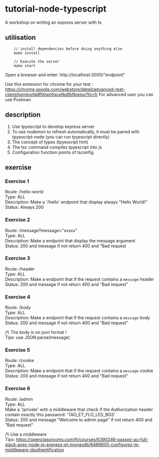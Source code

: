 # tutorial-node-typescript
A workshop on writing an express server with ts

## utilisation

```
    // install dependencies before doing anything else
    make install

    // Execute the server
    make start
```
Open a browser and enter: http://localhost:3000/"endpoint"

Use this extension for chrome for your test : https://chrome.google.com/webstore/detail/advanced-rest-client/hgmloofddffdnphfgcellkdfbfbjeloo?hl=fr
For advanced user you can use Postman

## description
1. Use tpyescript to develop express server
2. To use nodemon to refresh automatically, it must be paired with tpyescript-node (you can run tpyescript directly)
3. The concept of types (tpyescript hint)
4. The tsc command compiles tpyescript into js
5. Configuration function points of tsconfig

## exercise

### Exercise 1

Route: /hello-world  
Type: ALL  
Description: Make a '/hello' endpoint that display always "Hello World!"  
Status: Always 200

### Exercise 2

Route: /message?message="xxxxx"  
Type: ALL  
Description: Make a endpoint that display the message argument  
Status: 200 and message if not return 400 and "Bad request  

### Exercise 3

Route: /header  
Type: ALL  
Description: Make a endpoint that if the request contains a `message` header  
Status: 200 and message if not return 400 and "Bad request"  

### Exercise 4

Route: /body  
Type: ALL  
Description: Make a endpoint that if the request contains a `message` body  
Status: 200 and message if not return 400 and "Bad request"  

/!\ The body is on json format !  
Tips: use JSON.parse(message)

### Exercise 5

Route: /cookie  
Type: ALL  
Description: Make a endpoint that if the request contains a `message` cookie  
Status: 200 and message if not return 400 and "Bad request"  

### Exercise 6

Route: /admin  
Type: ALL  
Make a '/private' with a middleware that check if the Authorization header contain exactly this password: 'TAO_ET_FLO_LES_BGS'  
Status: 200 and message "Welcome to admin page" if not return 400 and "Bad request"  

/!\ Use a middleware  
Tips: https://openclassrooms.com/fr/courses/6390246-passez-au-full-stack-avec-node-js-express-et-mongodb/6466605-configurez-le-middleware-dauthentification
